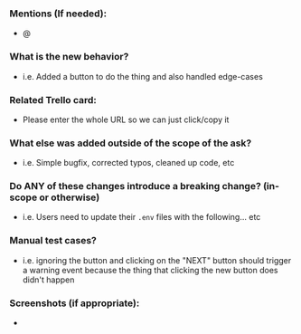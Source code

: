 ### Mentions (If needed):
- @
### What is the new behavior?
- i.e. Added a button to do the thing and also handled edge-cases
### Related Trello card:
- Please enter the whole URL so we can just click/copy it
### What else was added outside of the scope of the ask?
- i.e. Simple bugfix, corrected typos, cleaned up code, etc
### Do ANY of these changes introduce a breaking change? (in-scope or otherwise)
- i.e. Users need to update their `.env` files with the following... etc
### Manual test cases?
- i.e. ignoring the button and clicking on the "NEXT" button should trigger a warning event because the thing that clicking the new button does didn't happen
### Screenshots (if appropriate):
-
